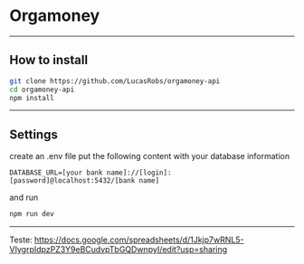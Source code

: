 # Orgamoney

---
## How to install
```sh
git clone https://github.com/LucasRobs/orgamoney-api
cd orgamoney-api
npm install
```
---
## Settings
create an .env file
put the following content with your database information
```env
DATABASE_URL=[your bank name]://[login]:[password]@localhost:5432/[bank name]
```
and run
```sh
npm run dev
```
---
Teste: https://docs.google.com/spreadsheets/d/1Jkjp7wRNL5-VIygrpIdpzPZ3Y9eBCudvpTbGQDwnpyI/edit?usp=sharing
